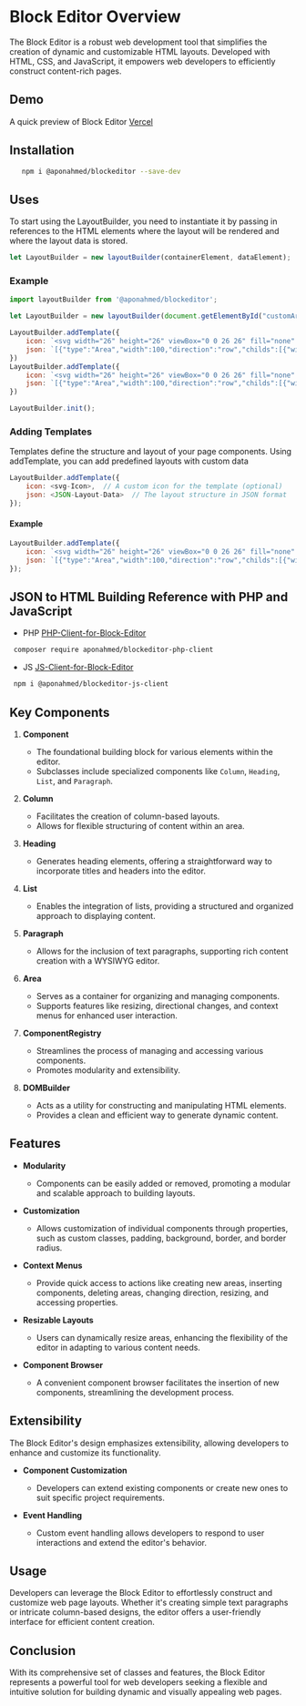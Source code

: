 # Block Editor Overview

The Block Editor is a robust web development tool that simplifies the creation of dynamic and customizable HTML layouts. Developed with HTML, CSS, and JavaScript, it empowers web developers to efficiently construct content-rich pages.

## Demo
A quick preview of Block Editor [Vercel](https://block-editor-two-xi.vercel.app/)


## Installation
```bash
   npm i @aponahmed/blockeditor --save-dev
```

## Uses
To start using the LayoutBuilder, you need to instantiate it by passing in references to the HTML elements where the layout will be rendered and where the layout data is stored.
```javascript 
let LayoutBuilder = new layoutBuilder(containerElement, dataElement);

```

### Example

```javascript
import layoutBuilder from '@aponahmed/blockeditor';

let LayoutBuilder = new layoutBuilder(document.getElementById("customAreaBuilder"), document.getElementById("layoutData"));

LayoutBuilder.addTemplate({
    icon: `<svg width="26" height="26" viewBox="0 0 26 26" fill="none" xmlns="http://www.w3.org/2000/svg"><rect x="0.5" y="0.5" width="25" height="25" rx="0.5" fill="white" stroke="#fff"/><path fill-rule="evenodd" clip-rule="evenodd" d="M19 17.5C19 17.7761 18.7761 18 18.5 18H3.5C3.22386 18 3 17.7761 3 17.5V17.5C3 17.2239 3.22386 17 3.5 17H18.5C18.7761 17 19 17.2239 19 17.5V17.5Z" fill="black" fill-opacity="0.6"/><path fill-rule="evenodd" clip-rule="evenodd" d="M22 19.5C22 19.7761 21.7761 20 21.5 20H3.5C3.22386 20 3 19.7761 3 19.5V19.5C3 19.2239 3.22386 19 3.5 19H21.5C21.7761 19 22 19.2239 22 19.5V19.5Z" fill="#555555"/><path fill-rule="evenodd" clip-rule="evenodd" d="M15 21.5C15 21.7761 14.7761 22 14.5 22H3.5C3.22386 22 3 21.7761 3 21.5V21.5C3 21.2239 3.22386 21 3.5 21H14.5C14.7761 21 15 21.2239 15 21.5V21.5Z" fill="#555555"/><rect x="14" y="3" width="9" height="11" fill="#D3D3D3"/><rect x="3" y="3" width="8" height="2" rx="1" fill="#626262"/><path fill-rule="evenodd" clip-rule="evenodd" d="M12 7.5C12 7.77614 11.7761 8 11.5 8H3.5C3.22386 8 3 7.77614 3 7.5V7.5C3 7.22386 3.22386 7 3.5 7H11.5C11.7761 7 12 7.22386 12 7.5V7.5Z" fill="#BBBBBB"/><path fill-rule="evenodd" clip-rule="evenodd" d="M11 9.5C11 9.77614 10.7761 10 10.5 10H3.5C3.22386 10 3 9.77614 3 9.5V9.5C3 9.22386 3.22386 9 3.5 9H10.5C10.7761 9 11 9.22386 11 9.5V9.5Z" fill="#BBBBBB"/><path fill-rule="evenodd" clip-rule="evenodd" d="M12 11.5C12 11.7761 11.7761 12 11.5 12H3.5C3.22386 12 3 11.7761 3 11.5V11.5C3 11.2239 3.22386 11 3.5 11H11.5C11.7761 11 12 11.2239 12 11.5V11.5Z" fill="#BBBBBB"/><path fill-rule="evenodd" clip-rule="evenodd" d="M10 13.5C10 13.7761 9.77614 14 9.5 14H3.5C3.22386 14 3 13.7761 3 13.5V13.5C3 13.2239 3.22386 13 3.5 13H9.5C9.77614 13 10 13.2239 10 13.5V13.5Z" fill="#BBBBBB"/></svg>`,
    json: `[{"type":"Area","width":100,"direction":"row","childs":[{"width":50,"direction":"column","type":"Area","childs":[{"type":"H","align":"left","more":{"customClass":""},"content":"Write Here your Heading"},{"type":"P","align":"left","more":{"customClass":""},"content":"In publishing and graphic design, Lorem ipsum is a placeholder text commonly used to demonstrate the visual form of a document or a typeface without relying on meaningful content. "}],"more":{"customClass":"","styles":{}}},{"width":50,"direction":"row","type":"Area","childs":[],"more":{"customClass":"","styles":{}}}],"more":{"customClass":"","styles":{}}},{"type":"Area","width":100,"direction":"row","childs":[{"type":"P","align":"left","more":{"customClass":""},"content":"In publishing and graphic design, Lorem ipsum is a placeholder text commonly used to demonstrate the visual form of a document or a typeface without relying on meaningful content. "}],"more":{"customClass":"","styles":{}}}]`
})
LayoutBuilder.addTemplate({
    icon: `<svg width="26" height="26" viewBox="0 0 26 26" fill="none" xmlns="http://www.w3.org/2000/svg"><rect x="0.5" y="0.5" width="25" height="25" rx="0.5" fill="white" stroke="#fff"/><path fill-rule="evenodd" clip-rule="evenodd" d="M19 17.5C19 17.7761 18.7761 18 18.5 18H3.5C3.22386 18 3 17.7761 3 17.5V17.5C3 17.2239 3.22386 17 3.5 17H18.5C18.7761 17 19 17.2239 19 17.5V17.5Z" fill="black" fill-opacity="0.6"/><path fill-rule="evenodd" clip-rule="evenodd" d="M22 19.5C22 19.7761 21.7761 20 21.5 20H3.5C3.22386 20 3 19.7761 3 19.5V19.5C3 19.2239 3.22386 19 3.5 19H21.5C21.7761 19 22 19.2239 22 19.5V19.5Z" fill="#555555"/><path fill-rule="evenodd" clip-rule="evenodd" d="M15 21.5C15 21.7761 14.7761 22 14.5 22H3.5C3.22386 22 3 21.7761 3 21.5V21.5C3 21.2239 3.22386 21 3.5 21H14.5C14.7761 21 15 21.2239 15 21.5V21.5Z" fill="#555555"/><rect x="14" y="3" width="9" height="11" fill="#D3D3D3"/><rect x="3" y="3" width="8" height="2" rx="1" fill="#626262"/><path fill-rule="evenodd" clip-rule="evenodd" d="M12 7.5C12 7.77614 11.7761 8 11.5 8H3.5C3.22386 8 3 7.77614 3 7.5V7.5C3 7.22386 3.22386 7 3.5 7H11.5C11.7761 7 12 7.22386 12 7.5V7.5Z" fill="#BBBBBB"/><path fill-rule="evenodd" clip-rule="evenodd" d="M11 9.5C11 9.77614 10.7761 10 10.5 10H3.5C3.22386 10 3 9.77614 3 9.5V9.5C3 9.22386 3.22386 9 3.5 9H10.5C10.7761 9 11 9.22386 11 9.5V9.5Z" fill="#BBBBBB"/><path fill-rule="evenodd" clip-rule="evenodd" d="M12 11.5C12 11.7761 11.7761 12 11.5 12H3.5C3.22386 12 3 11.7761 3 11.5V11.5C3 11.2239 3.22386 11 3.5 11H11.5C11.7761 11 12 11.2239 12 11.5V11.5Z" fill="#BBBBBB"/><path fill-rule="evenodd" clip-rule="evenodd" d="M10 13.5C10 13.7761 9.77614 14 9.5 14H3.5C3.22386 14 3 13.7761 3 13.5V13.5C3 13.2239 3.22386 13 3.5 13H9.5C9.77614 13 10 13.2239 10 13.5V13.5Z" fill="#BBBBBB"/></svg>`,
    json: `[{"type":"Area","width":100,"direction":"row","childs":[{"width":50,"direction":"column","type":"Area","childs":[{"type":"H","align":"left","more":{"customClass":""},"content":"Write Here your Heading"},{"type":"P","align":"left","more":{"customClass":""},"content":"In publishing and graphic design, Lorem ipsum is a placeholder text commonly used to demonstrate the visual form of a document or a typeface without relying on meaningful content. "}],"more":{"customClass":"","styles":{}}},{"width":50,"direction":"row","type":"Area","childs":[],"more":{"customClass":"","styles":{}}}],"more":{"customClass":"","styles":{}}},{"type":"Area","width":100,"direction":"row","childs":[{"type":"P","align":"left","more":{"customClass":""},"content":"In publishing and graphic design, Lorem ipsum is a placeholder text commonly used to demonstrate the visual form of a document or a typeface without relying on meaningful content. "}],"more":{"customClass":"","styles":{}}}]`
})

LayoutBuilder.init();
```
### Adding Templates
Templates define the structure and layout of your page components. Using addTemplate, you can add predefined layouts with custom data

```javascript
LayoutBuilder.addTemplate({
    icon: <svg-Icon>,  // A custom icon for the template (optional)
    json: <JSON-Layout-Data>  // The layout structure in JSON format
});
```

#### Example 
```javascript
LayoutBuilder.addTemplate({
    icon: `<svg width="26" height="26" viewBox="0 0 26 26" fill="none" xmlns="http://www.w3.org/2000/svg">...</svg>`,
    json: `[{"type":"Area","width":100,"direction":"row","childs":[{"width":50,"direction":"column","type":"Area","childs":[{"type":"H","align":"left","content":"Write Here your Heading"},{"type":"P","align":"left","content":"In publishing and graphic design..."}]}]}]`
});
```

## JSON to HTML Building Reference with PHP and JavaScript
   - PHP [PHP-Client-for-Block-Editor](https://github.com/AponAhmed/PHP-Client-for-Block-Editor)
  ```bash 
   composer require aponahmed/blockeditor-php-client
  ```
   - JS [JS-Client-for-Block-Editor](https://github.com/AponAhmed/JS-Client-for-Block-Editor)
  ```bash 
   npm i @aponahmed/blockeditor-js-client
  ```

## Key Components

1. **Component**
   - The foundational building block for various elements within the editor.
   - Subclasses include specialized components like `Column`, `Heading`, `List`, and `Paragraph`.

2. **Column**
   - Facilitates the creation of column-based layouts.
   - Allows for flexible structuring of content within an area.

3. **Heading**
   - Generates heading elements, offering a straightforward way to incorporate titles and headers into the editor.

4. **List**
   - Enables the integration of lists, providing a structured and organized approach to displaying content.

5. **Paragraph**
   - Allows for the inclusion of text paragraphs, supporting rich content creation with a WYSIWYG editor.

6. **Area**
   - Serves as a container for organizing and managing components.
   - Supports features like resizing, directional changes, and context menus for enhanced user interaction.

7. **ComponentRegistry**
   - Streamlines the process of managing and accessing various components.
   - Promotes modularity and extensibility.

8. **DOMBuilder**
   - Acts as a utility for constructing and manipulating HTML elements.
   - Provides a clean and efficient way to generate dynamic content.

## Features

- **Modularity**
  - Components can be easily added or removed, promoting a modular and scalable approach to building layouts.

- **Customization**
  - Allows customization of individual components through properties, such as custom classes, padding, background, border, and border radius.

- **Context Menus**
  - Provide quick access to actions like creating new areas, inserting components, deleting areas, changing direction, resizing, and accessing properties.

- **Resizable Layouts**
  - Users can dynamically resize areas, enhancing the flexibility of the editor in adapting to various content needs.

- **Component Browser**
  - A convenient component browser facilitates the insertion of new components, streamlining the development process.

## Extensibility

The Block Editor's design emphasizes extensibility, allowing developers to enhance and customize its functionality.

- **Component Customization**
  - Developers can extend existing components or create new ones to suit specific project requirements.

- **Event Handling**
  - Custom event handling allows developers to respond to user interactions and extend the editor's behavior.

## Usage

Developers can leverage the Block Editor to effortlessly construct and customize web page layouts. Whether it's creating simple text paragraphs or intricate column-based designs, the editor offers a user-friendly interface for efficient content creation.

## Conclusion

With its comprehensive set of classes and features, the Block Editor represents a powerful tool for web developers seeking a flexible and intuitive solution for building dynamic and visually appealing web pages.
